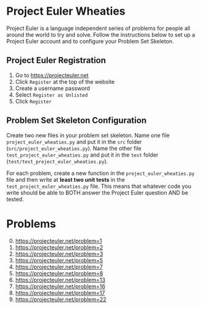 # Project Euler Wheaties

Project Euler is a language independent series of problems for people all
around the world to try and solve. Follow the instructions below to set up a
Project Euler account and to configure your Problem Set Skeleton.

## Project Euler Registration

1. Go to https://projecteuler.net
2. Click `Register` at the top of the website
3. Create a username password
4. Select `Register as Unlisted`
5. Click `Register`

## Problem Set Skeleton Configuration

Create two new files in your problem set skeleton. Name one file
`project_euler_wheaties.py` and put it in the `src` folder
(`src/project_euler_wheaties.py`). Name the other file
`test_project_euler_wheaties.py` and put it in the `test` folder
(`test/test_project_euler_wheaties.py`).

For each problem, create a new function in the `project_euler_wheaties.py` file
and then write at **least two unit tests** in the
`test_project_euler_wheaties.py` file. This means that whatever code you write
should be able to BOTH answer the Project Euler question AND be tested.

# Problems

0. https://projecteuler.net/problem=1
1. https://projecteuler.net/problem=2
2. https://projecteuler.net/problem=3
3. https://projecteuler.net/problem=5
4. https://projecteuler.net/problem=7
5. https://projecteuler.net/problem=8
6. https://projecteuler.net/problem=13
7. https://projecteuler.net/problem=16
8. https://projecteuler.net/problem=17
9. https://projecteuler.net/problem=22

